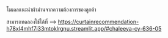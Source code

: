 โมเดลแนะนำผ้าม่านจากความต้องการของลูกค้า


สามารถทดลองใช้ได้ที่ --> https://curtainrecommendation-h78xl4mhf7i33mtoklrgnu.streamlit.app/#chaleeya-cy-636-05
